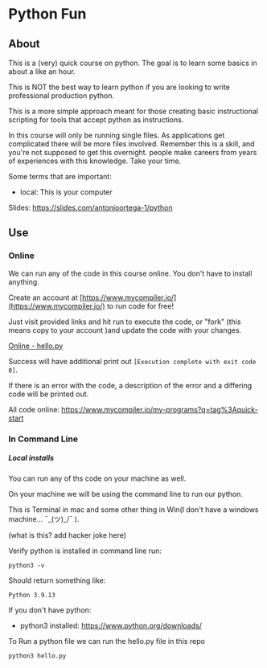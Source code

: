 # Python Fun

## About

This is a (very) quick course on python. The goal is to learn some basics in about a like an hour. 

This is NOT the best way to learn python if you are looking to write professional production python. 

This is a more simple approach meant for those creating basic instructional scripting for tools that accept python as instructions.

In this course will only be running single files. As applications get complicated there will be more files involved. Remember this is a skill, and you're not supposed to get this overnight. people make careers from years of experiences with this knowledge. Take your time.

Some terms that are important:

- local: This is your computer

Slides: https://slides.com/antonioortega-1/python

## Use

### Online

We can run any of the code in this course online. You don't have to install anything. 

Create an account at [https://www.mycompiler.io/](https://www.mycompiler.io/) to run code for free!

Just visit provided links and hit run to execute the code, or "fork" (this means copy to your account )and update the code with your changes.

[Online - hello.py](https://www.mycompiler.io/view/DAzSLjGr0mH)

Success will have additional print out `[Execution complete with exit code 0]`.

If there is an error with the code, a description of the error and a differing code will be printed out.

All code online: https://www.mycompiler.io/my-programs?q=tag%3Aquick-start

### In Command Line

##### Local installs

You can run any of ths code on your machine as well.

On your machine we will be using the command line to run our python.

This is Terminal in mac and some other thing in Win(I don't have a windows machine... ¯\_(ツ)_/¯ ).

(what is this? add hacker joke here)

Verify python is installed in command line run: 

`python3 -v`

Should return something like:

`Python 3.9.13`

If you don't have python:

- python3 installed: https://www.python.org/downloads/

To Run a python file we can run the hello.py file in this repo

`python3 hello.py`





